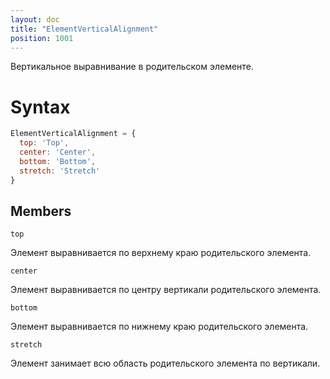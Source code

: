 ```yaml
---
layout: doc
title: "ElementVerticalAlignment"
position: 1001
---
```


Вертикальное выравнивание в родительском элементе.

# Syntax

```js
ElementVerticalAlignment = {
  top: 'Top',
  center: 'Center',
  bottom: 'Bottom',
  stretch: 'Stretch'
}
```

## Members

`top`

Элемент выравнивается по верхнему краю родительского элемента.

`center`

Элемент выравнивается по центру вертикали родительского элемента.

`bottom`

Элемент выравнивается по нижнему краю родительского элемента.

`stretch`

Элемент занимает всю область родительского элемента по вертикали.
